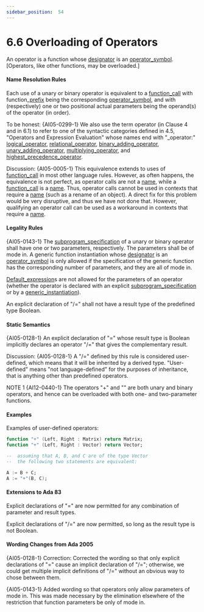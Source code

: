```yaml
---
sidebar_position:  54
---
```


# 6.6  Overloading of Operators

An operator is a function whose [designator](./AA-6.1#S0199) is an [operator_symbol](./AA-6.1#S0202). [Operators, like other functions, may be overloaded.] 


#### Name Resolution Rules

Each use of a unary or binary operator is equivalent to a [function_call](./AA-6.4#S0218) with function_[prefix](./AA-4.1#S0093) being the corresponding [operator_symbol](./AA-6.1#S0202), and with (respectively) one or two positional actual parameters being the operand(s) of the operator (in order). 

To be honest: {AI05-0299-1} We also use the term operator (in Clause 4 and in 6.1) to refer to one of the syntactic categories defined in 4.5, "Operators and Expression Evaluation" whose names end with "_operator:" [logical_operator](./AA-4.5#S0142), [relational_operator](./AA-4.5#S0143), [binary_adding_operator](./AA-4.5#S0144), [unary_adding_operator](./AA-4.5#S0145), [multiplying_operator](./AA-4.5#S0146), and [highest_precedence_operator](./AA-4.5#S0147). 

Discussion: {AI05-0005-1} This equivalence extends to uses of [function_call](./AA-6.4#S0218) in most other language rules. However, as often happens, the equivalence is not perfect, as operator calls are not a [name](./AA-4.1#S0091), while a [function_call](./AA-6.4#S0218) is a [name](./AA-4.1#S0091). Thus, operator calls cannot be used in contexts that require a [name](./AA-4.1#S0091) (such as a rename of an object). A direct fix for this problem would be very disruptive, and thus we have not done that. However, qualifying an operator call can be used as a workaround in contexts that require a [name](./AA-4.1#S0091). 


#### Legality Rules

{AI05-0143-1} The [subprogram_specification](./AA-6.1#S0196) of a unary or binary operator shall have one or two parameters, respectively. The parameters shall be of mode in. A generic function instantiation whose [designator](./AA-6.1#S0199) is an [operator_symbol](./AA-6.1#S0202) is only allowed if the specification of the generic function has the corresponding number of parameters, and they are all of mode in.

[Default_expression](./AA-3.7#S0063)s are not allowed for the parameters of an operator (whether the operator is declared with an explicit [subprogram_specification](./AA-6.1#S0196) or by a [generic_instantiation](./AA-12.3#S0315)).

An explicit declaration of "/=" shall not have a result type of the predefined type Boolean. 


#### Static Semantics

{AI05-0128-1} An explicit declaration of "=" whose result type is Boolean implicitly declares an operator "/=" that gives the complementary result. 

Discussion: {AI05-0128-1} A "/=" defined by this rule is considered user-defined, which means that it will be inherited by a derived type. "User-defined" means "not language-defined" for the purposes of inheritance, that is anything other than predefined operators. 

NOTE 1   {AI12-0440-1} The operators "+" and "" are both unary and binary operators, and hence can be overloaded with both one- and two-parameter functions. 


#### Examples

Examples of user-defined operators: 

```ada
function "+" (Left, Right : Matrix) return Matrix;
function "+" (Left, Right : Vector) return Vector;

--  assuming that A, B, and C are of the type Vector
--  the following two statements are equivalent:

A := B + C;
A := "+"(B, C);

```


#### Extensions to Ada 83

Explicit declarations of "=" are now permitted for any combination of parameter and result types.

Explicit declarations of "/=" are now permitted, so long as the result type is not Boolean. 


#### Wording Changes from Ada 2005

{AI05-0128-1} Correction: Corrected the wording so that only explicit declarations of "=" cause an implicit declaration of "/="; otherwise, we could get multiple implicit definitions of "/=" without an obvious way to chose between them.

{AI05-0143-1} Added wording so that operators only allow parameters of mode in. This was made necessary by the elimination elsewhere of the restriction that function parameters be only of mode in. 

